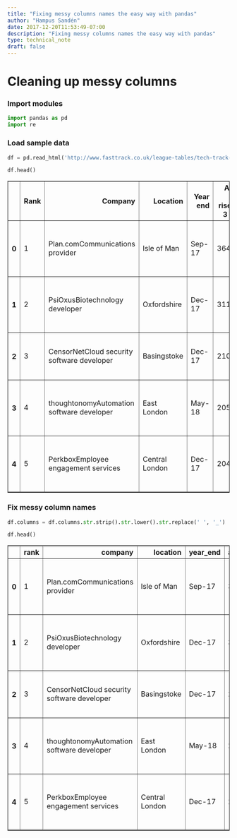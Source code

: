 ```yaml
---
title: "Fixing messy columns names the easy way with pandas"
author: "Hampus Sandén"
date: 2017-12-20T11:53:49-07:00
description: "Fixing messy columns names the easy way with pandas"
type: technical_note
draft: false
---
```

# Cleaning up messy columns

### Import modules


```python
import pandas as pd
import re
```

### Load sample data


```python
df = pd.read_html('http://www.fasttrack.co.uk/league-tables/tech-track-100/league-table/' , header=0)[0]
```


```python
df.head()
```




<div>
<style scoped>
    .dataframe tbody tr th:only-of-type {
        vertical-align: middle;
    }

    .dataframe tbody tr th {
        vertical-align: top;
    }

    .dataframe thead th {
        text-align: right;
    }
</style>
<table border="1" class="dataframe">
  <thead>
    <tr style="text-align: right;">
      <th></th>
      <th>Rank</th>
      <th>Company</th>
      <th>Location</th>
      <th>Year end</th>
      <th>Annual sales rise over 3 years</th>
      <th>Latest sales £000s</th>
      <th>Staff</th>
      <th>Comment</th>
    </tr>
  </thead>
  <tbody>
    <tr>
      <th>0</th>
      <td>1</td>
      <td>Plan.comCommunications provider</td>
      <td>Isle of Man</td>
      <td>Sep-17</td>
      <td>364.38%</td>
      <td>*35,418</td>
      <td>90</td>
      <td>About 650 partners use its telecoms platform t...</td>
    </tr>
    <tr>
      <th>1</th>
      <td>2</td>
      <td>PsiOxusBiotechnology developer</td>
      <td>Oxfordshire</td>
      <td>Dec-17</td>
      <td>311.67%</td>
      <td>53136</td>
      <td>54</td>
      <td>Received a $15m milestone payment from its dev...</td>
    </tr>
    <tr>
      <th>2</th>
      <td>3</td>
      <td>CensorNetCloud security software developer</td>
      <td>Basingstoke</td>
      <td>Dec-17</td>
      <td>210.17%</td>
      <td>*7,535</td>
      <td>77</td>
      <td>Has more than 4,000 customers, including McDon...</td>
    </tr>
    <tr>
      <th>3</th>
      <td>4</td>
      <td>thoughtonomyAutomation software developer</td>
      <td>East London</td>
      <td>May-18</td>
      <td>205.20%</td>
      <td>*16,916</td>
      <td>100</td>
      <td>It sells to 28 countries and 50% of revenue is...</td>
    </tr>
    <tr>
      <th>4</th>
      <td>5</td>
      <td>PerkboxEmployee engagement services</td>
      <td>Central London</td>
      <td>Dec-17</td>
      <td>204.12%</td>
      <td>*34,700</td>
      <td>200</td>
      <td>Acquired software platform Loyalty Bay for an ...</td>
    </tr>
  </tbody>
</table>
</div>



### Fix messy column names


```python
df.columns = df.columns.str.strip().str.lower().str.replace(' ', '_')
```


```python
df.head()
```




<div>
<style scoped>
    .dataframe tbody tr th:only-of-type {
        vertical-align: middle;
    }

    .dataframe tbody tr th {
        vertical-align: top;
    }

    .dataframe thead th {
        text-align: right;
    }
</style>
<table border="1" class="dataframe">
  <thead>
    <tr style="text-align: right;">
      <th></th>
      <th>rank</th>
      <th>company</th>
      <th>location</th>
      <th>year_end</th>
      <th>annual_sales_rise_over_3_years</th>
      <th>latest_sales_£000s</th>
      <th>staff</th>
      <th>comment</th>
    </tr>
  </thead>
  <tbody>
    <tr>
      <th>0</th>
      <td>1</td>
      <td>Plan.comCommunications provider</td>
      <td>Isle of Man</td>
      <td>Sep-17</td>
      <td>364.38%</td>
      <td>*35,418</td>
      <td>90</td>
      <td>About 650 partners use its telecoms platform t...</td>
    </tr>
    <tr>
      <th>1</th>
      <td>2</td>
      <td>PsiOxusBiotechnology developer</td>
      <td>Oxfordshire</td>
      <td>Dec-17</td>
      <td>311.67%</td>
      <td>53136</td>
      <td>54</td>
      <td>Received a $15m milestone payment from its dev...</td>
    </tr>
    <tr>
      <th>2</th>
      <td>3</td>
      <td>CensorNetCloud security software developer</td>
      <td>Basingstoke</td>
      <td>Dec-17</td>
      <td>210.17%</td>
      <td>*7,535</td>
      <td>77</td>
      <td>Has more than 4,000 customers, including McDon...</td>
    </tr>
    <tr>
      <th>3</th>
      <td>4</td>
      <td>thoughtonomyAutomation software developer</td>
      <td>East London</td>
      <td>May-18</td>
      <td>205.20%</td>
      <td>*16,916</td>
      <td>100</td>
      <td>It sells to 28 countries and 50% of revenue is...</td>
    </tr>
    <tr>
      <th>4</th>
      <td>5</td>
      <td>PerkboxEmployee engagement services</td>
      <td>Central London</td>
      <td>Dec-17</td>
      <td>204.12%</td>
      <td>*34,700</td>
      <td>200</td>
      <td>Acquired software platform Loyalty Bay for an ...</td>
    </tr>
  </tbody>
</table>
</div>


